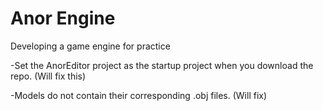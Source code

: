 # Anor Engine
Developing a game engine for practice

-Set the AnorEditor project as the startup project when you download the repo. (Will fix this)

-Models do not contain their corresponding .obj files. (Will fix)
